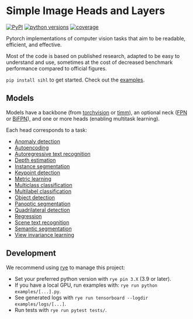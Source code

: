 # Simple Image Heads and Layers

[![PyPI](https://img.shields.io/pypi/v/sihl.svg)][pypi_]
[![python versions](https://img.shields.io/pypi/pyversions/sihl)][python version]
[![coverage](https://img.shields.io/endpoint?url=https://gist.githubusercontent.com/jonregef/c203d6bce2a485ab49d1814ff3218a06/raw/covbadge.json)][coverage]

[pypi_]: https://pypi.org/project/sihl/
[python version]: https://pypi.org/project/sihl
[coverage]: https://coverage.readthedocs.io/en/7.2.5/

Pytorch implementations of computer vision tasks that aim to be readable, efficient, and effective.

Most of the code is based on published research, adapted to be easy to understand and use, sometimes at the cost of decreased benchmark performance compared to official figures.

`pip install sihl` to get started. Check out the [examples](./examples/README.md).

## Models

Models have a backbone (from [torchvision](./src/sihl/torchvision_backbone.py) or [timm](./src/sihl/timm_backbone.py)), an optional neck ([FPN](./src/sihl/layers/fpn.py) or [BiFPN](./src/sihl/layers/bifpn.py)), and one or more heads (enabling multitask learning).

Each head corresponds to a task:

- [Anomaly detection](./src/sihl/heads/anomaly_detection.py)
- [Autoencoding](./src/sihl/heads/autoencoding.py)
- [Autoregressive text recognition](./src/sihl/heads/autoregressive_text_recognition.py)
- [Depth estimation](./src/sihl/heads/depth_estimation.py)
- [Instance segmentation](./src/sihl/heads/instance_segmentation.py)
- [Keypoint detection](./src/sihl/heads/keypoint_detection.py)
- [Metric learning](./src/sihl/heads/metric_learning.py)
- [Multiclass classification](./src/sihl/heads/multiclass_classification.py)
- [Multilabel classification](./src/sihl/heads/multilabel_classification.py)
- [Object detection](./src/sihl/heads/object_detection.py)
- [Panoptic segmentation](./src/sihl/heads/panoptic_segmentation.py)
- [Quadrilateral detection](./src/sihl/heads/quadrilateral_detection.py)
- [Regression](./src/sihl/heads/regression.py)
- [Scene text recognition](./src/sihl/heads/scene_text_recognition.py)
- [Semantic segmentation](./src/sihl/heads/semantic_segmentation.py)
- [View invariance learning](./src/sihl/heads/view_invariance_learning.py)

## Development

We recommend using [rye](https://rye.astral.sh/) to manage this project:

- Set your preferred python version with `rye pin 3.X` (3.9 or later).
- If you have a local GPU, run examples with: `rye run python examples/[...].py`.
- See generated logs with `rye run tensorboard --logdir examples/logs/[...]`.
- Run tests with `rye run pytest tests/`.
